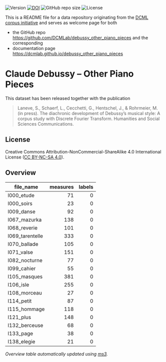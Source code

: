 ![Version](https://img.shields.io/github/v/release/DCMLab/debussy_other_piano_pieces?display_name=tag)
[![DOI](https://zenodo.org/badge/563843017.svg)](https://zenodo.org/badge/latestdoi/563843017)
![GitHub repo size](https://img.shields.io/github/repo-size/DCMLab/debussy_other_piano_pieces)
![License](https://img.shields.io/badge/license-CC%20BY--NC--SA%204.0-9cf)


This is a README file for a data repository originating from the [DCML corpus initiative](https://github.com/DCMLab/dcml_corpora)
and serves as welcome page for both 

* the GitHub repo https://github.com/DCMLab/debussy_other_piano_pieces and the corresponding
* documentation page https://dcmlab.github.io/debussy_other_piano_pieces

# Claude Debussy – Other Piano Pieces

This dataset has been released together with the publication

> Laneve, S., Schaerf, L., Cecchetti, G., Hentschel, J., & Rohrmeier, M. (in press). The diachronic development of Debussy’s musical style: A corpus study with Discrete Fourier Transform. Humanities and Social Sciences Communications.


## License

Creative Commons Attribution-NonCommercial-ShareAlike 4.0 International License ([CC BY-NC-SA 4.0](https://creativecommons.org/licenses/by-nc-sa/4.0/)).

## Overview
|   file_name   |measures|labels|
|---------------|-------:|-----:|
|l000_etude     |      71|     0|
|l000_soirs     |      23|     0|
|l009_danse     |      92|     0|
|l067_mazurka   |     138|     0|
|l068_reverie   |     101|     0|
|l069_tarentelle|     333|     0|
|l070_ballade   |     105|     0|
|l071_valse     |     151|     0|
|l082_nocturne  |      77|     0|
|l099_cahier    |      55|     0|
|l105_masques   |     381|     0|
|l106_isle      |     255|     0|
|l108_morceau   |      27|     0|
|l114_petit     |      87|     0|
|l115_hommage   |     118|     0|
|l121_plus      |     148|     0|
|l132_berceuse  |      68|     0|
|l133_page      |      38|     0|
|l138_elegie    |      21|     0|


*Overview table automatically updated using [ms3](https://johentsch.github.io/ms3/).*
